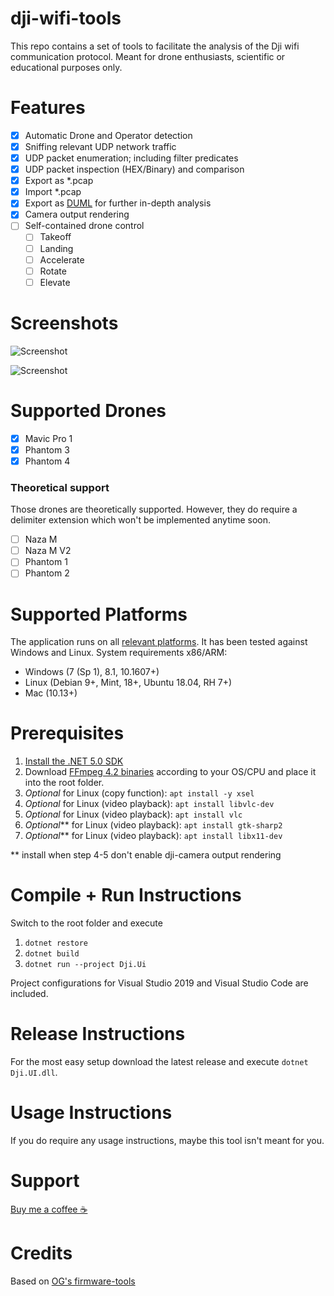 # dji-wifi-tools

This repo contains a set of tools to facilitate the analysis of the Dji wifi communication protocol. Meant for drone enthusiasts, scientific or educational purposes only.

# Features

- [x] Automatic Drone and Operator detection
- [x] Sniffing relevant UDP network traffic
- [x] UDP packet enumeration; including filter predicates
- [x] UDP packet inspection (HEX/Binary) and comparison
- [x] Export as *.pcap
- [x] Import *.pcap
- [x] Export as [DUML](https://github.com/o-gs/dji-firmware-tools/tree/master/comm_dissector) for further in-depth analysis
- [x] Camera output rendering
- [ ] Self-contained drone control
  - [ ] Takeoff
  - [ ] Landing
  - [ ] Accelerate
  - [ ] Rotate
  - [ ] Elevate

# Screenshots

![Screenshot](https://www.indie-dev.at/wp-content/uploads/2021/05/Screenshot.png "Simulation replay and packet comparison")

![Screenshot](https://www.indie-dev.at/wp-content/uploads/2021/05/VideoPlayback.png "Camera Playback")

# Supported Drones

- [x] Mavic Pro 1
- [x] Phantom 3
- [x] Phantom 4

### Theoretical support

Those drones are theoretically supported. However, they do require a delimiter extension which won't be implemented anytime soon.

- [ ] Naza M
- [ ] Naza M V2
- [ ] Phantom 1
- [ ] Phantom 2

# Supported Platforms

The application runs on all [relevant platforms](https://github.com/dotnet/core/blob/main/release-notes/5.0/5.0-supported-os.md). It has been tested against Windows and Linux. System requirements x86/ARM:

- Windows (7 (Sp 1), 8.1, 10.1607+)
- Linux (Debian 9+, Mint, 18+, Ubuntu 18.04, RH 7+)
- Mac (10.13+)

# Prerequisites

1. [Install the .NET 5.0 SDK](https://dotnet.microsoft.com/download/dotnet/5.0)
2. Download [FFmpeg 4.2 binaries](https://ffbinaries.com/downloads) according to your OS/CPU and place it into the root folder.
3. _Optional_ for Linux (copy function): `apt install -y xsel`
4. _Optional_ for Linux (video playback): `apt install libvlc-dev`
5. _Optional_ for Linux (video playback): `apt install vlc`
6. _Optional_** for Linux (video playback): `apt install gtk-sharp2`
7. _Optional_** for Linux (video playback): `apt install libx11-dev`

** install when step 4-5 don't enable dji-camera output rendering

# Compile + Run Instructions

Switch to the root folder and execute

1. `dotnet restore`
2. `dotnet build`
3. `dotnet run --project Dji.Ui`

Project configurations for Visual Studio 2019 and Visual Studio Code are included.

# Release Instructions

For the most easy setup download the latest release and execute `dotnet Dji.UI.dll`.

# Usage Instructions

If you do require any usage instructions, maybe this tool isn't meant for you.

# Support

[Buy me a coffee ☕](https://www.buymeacoffee.com/yoghurt)

# Credits

Based on [OG's firmware-tools](https://github.com/o-gs/dji-firmware-tools)
